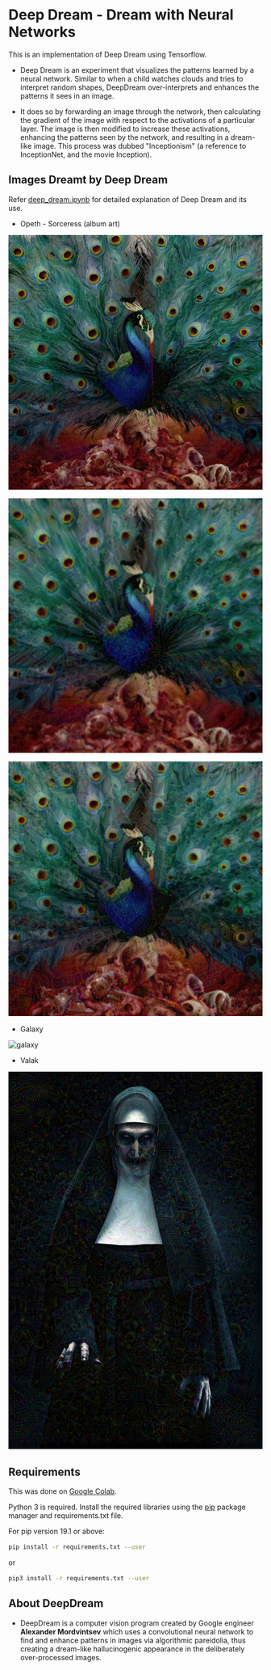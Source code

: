# Deep Dream - Dream with Neural Networks

This is an implementation of Deep Dream using Tensorflow. 

* Deep Dream is an experiment that visualizes the patterns learned by a neural network. Similar to when a child watches clouds and tries to interpret random shapes, DeepDream over-interprets and enhances the patterns it sees in an image.

* It does so by forwarding an image through the network, then calculating the gradient of the image with respect to the activations of a particular layer. The image is then modified to increase these activations, enhancing the patterns seen by the network, and resulting in a dream-like image. This process was dubbed "Inceptionism" (a reference to InceptionNet, and the movie Inception).

## Images Dreamt by Deep Dream

Refer [deep_dream.ipynb](deep_dream.ipynb) for detailed explanation of Deep Dream and its use.

* Opeth - Sorceress (album art)

![sorceress](images/sorceress_dd1.png)

![sorceress_octave](images/sorceress_dd2.png)

![sorceress_tiled_grads](images/sorceress_dd3.png)

* Galaxy

![galaxy](images/galxy_dd.png)

* Valak

![valak](images/valak_dd.png)

## Requirements

This was done on [Google Colab](www.colab.research.google.com).

Python 3 is required. Install the required libraries using the [pip](https://pip.pypa.io/en/stable/) package manager and requirements.txt file.

For pip version 19.1 or above:

~~~bash
pip install -r requirements.txt --user
~~~

or

~~~bash
pip3 install -r requirements.txt --user
~~~

## About DeepDream

* DeepDream is a computer vision program created by Google engineer **Alexander Mordvintsev** which uses a convolutional neural network to find and enhance patterns in images via algorithmic pareidolia, thus creating a dream-like hallucinogenic appearance in the deliberately over-processed images.